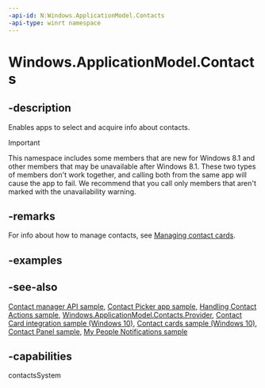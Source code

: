 ```yaml
---
-api-id: N:Windows.ApplicationModel.Contacts
-api-type: winrt namespace
---
```


# Windows.ApplicationModel.Contacts

## -description

Enables apps to select and acquire info about contacts.

> [!IMPORTANT]
> This namespace includes some members that are new for Windows 8.1 and other members that may be unavailable after Windows 8.1. These two types of members don't work together, and calling both from the same app will cause the app to fail. We recommend that you call only members that aren't marked with the unavailability warning.

## -remarks

For info about how to manage contacts, see [Managing contact cards](/previous-versions/windows/apps/dn518181(v=win.10)).

## -examples

## -see-also

[Contact manager API sample](https://github.com/microsoftarchive/msdn-code-gallery-microsoft/tree/master/Official%20Windows%20Platform%20Sample/Windows%208.1%20Store%20app%20samples/99866-Windows%208.1%20Store%20app%20samples/Contact%20manager%20API%20sample), [Contact Picker app sample](https://github.com/microsoft/Windows-universal-samples/tree/master/Samples/ContactPicker), [Handling Contact Actions sample](https://github.com/microsoftarchive/msdn-code-gallery-microsoft/tree/master/Official%20Windows%20Platform%20Sample/Windows%208.1%20Store%20app%20samples/99866-Windows%208.1%20Store%20app%20samples/Handling%20Contact%20Actions), [Windows.ApplicationModel.Contacts.Provider](../windows.applicationmodel.contacts.provider/windows_applicationmodel_contacts_provider.md), [Contact Card integration sample (Windows 10)](https://github.com/Microsoft/Windows-universal-samples/tree/master/Samples/ContactCardIntegration), [Contact cards sample (Windows 10)](https://github.com/Microsoft/Windows-universal-samples/tree/master/Samples/ContactCards), [Contact Panel sample](https://github.com/Microsoft/Windows-universal-samples/tree/master/Samples/ContactPanel), [My People Notifications sample](https://github.com/microsoft/Windows-universal-samples/tree/dev/archived/MyPeopleNotifications)

## -capabilities

contactsSystem
